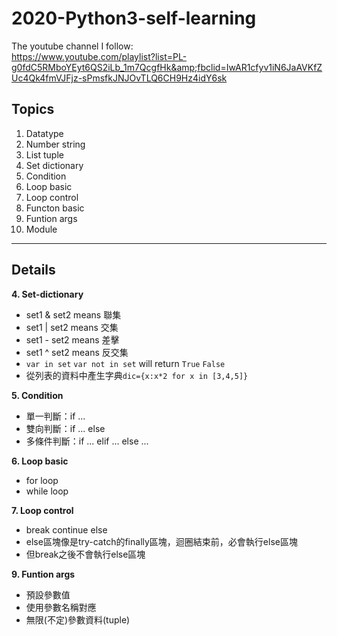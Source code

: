 # 2020-Python3-self-learning

The youtube channel I follow:  
https://www.youtube.com/playlist?list=PL-g0fdC5RMboYEyt6QS2iLb_1m7QcgfHk&amp;fbclid=IwAR1cfyv1iN6JaAVKfZUc4Qk4fmVJFjz-sPmsfkJNJOvTLQ6CH9Hz4idY6sk

## Topics
  1. Datatype
  2. Number string
  3. List tuple
  4. Set dictionary
  5. Condition
  6. Loop basic
  7. Loop control
  8. Functon basic
  9. Funtion args
  10. Module

---

## Details

**4. Set-dictionary**
* set1 & set2 means 聯集
* set1 | set2 means 交集
* set1 - set2 means 差擊
* set1 ^ set2 means 反交集
* `var in set` `var not in set` will return `True` `False`
* 從列表的資料中產生字典`dic={x:x*2 for x in [3,4,5]}` 

**5. Condition**
* 單一判斷：if ...
* 雙向判斷：if ... else
* 多條件判斷：if ... elif ... else ...

**6. Loop basic**
* for loop
* while loop

**7. Loop control**
* break continue else
* else區塊像是try-catch的finally區塊，迴圈結束前，必會執行else區塊
* 但break之後不會執行else區塊

**9. Funtion args**
* 預設參數值
* 使用參數名稱對應
* 無限(不定)參數資料(tuple)